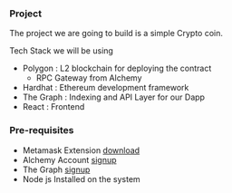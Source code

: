 ### Project

The project we are going to build is a simple Crypto coin. 

Tech Stack we will be using

- Polygon : L2 blockchain for deploying the contract
  - RPC Gateway from Alchemy
- Hardhat : Ethereum development framework
- The Graph : Indexing and API Layer for our Dapp
- React : Frontend

### Pre-requisites

- Metamask Extension [download](https://metamask.io/)
- Alchemy Account [signup](https://www.alchemy.com/)
- The Graph [signup](https://thegraph.com/en/)
- Node js Installed on the system
